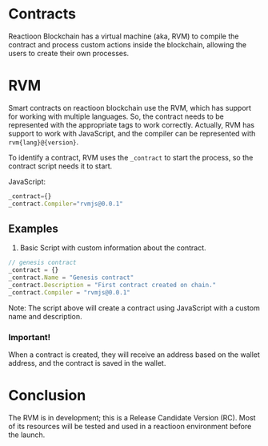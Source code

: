 # Contracts
Reactioon Blockchain has a virtual machine (aka, RVM) to compile the contract and process custom actions inside the blockchain, allowing the users to create their own processes.

# RVM
Smart contracts on reactioon blockchain use the RVM, which has support for working with multiple languages. So, the contract needs to be represented with the appropriate tags to work correctly. Actually, RVM has support to work with JavaScript, and the compiler can be represented with `rvm{lang}@{version}`.

To identify a contract, RVM uses the `_contract` to start the process, so the contract script needs it to start.

JavaScript:
```js
_contract={}
_contract.Compiler="rvmjs@0.0.1"
```

## Examples

1. Basic
Script with custom information about the contract.

```js
// genesis contract
_contract = {}
_contract.Name = "Genesis contract"
_contract.Description = "First contract created on chain."
_contract.Compiler = "rvmjs@0.0.1"
```

Note: The script above will create a contract using JavaScript with a custom name and description.

### Important!
When a contract is created, they will receive an address based on the wallet address, and the contract is saved in the wallet.

# Conclusion
The RVM is in development; this is a Release Candidate Version (RC). Most of its resources will be tested and used in a reactioon environment before the launch.




